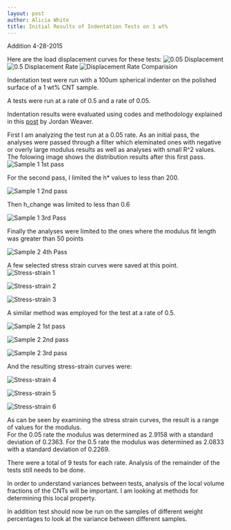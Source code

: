 ```yaml
---
layout: post
author: Alicia White
title: Initial Results of Indentation Tests on 1 wt%
---
```

Addition 4-28-2015

Here are the load displacement curves for these tests:
![0.05 Displacement](https://farm9.staticflickr.com/8824/17301544961_7a4ef89d89_z_d.jpg)
![0.5 Displacement Rate](https://farm8.staticflickr.com/7679/17114250368_5f4781931d_z_d.jpg)
![Displacement Rate Comparision](https://farm9.staticflickr.com/8700/17114466140_b860808222_z_d.jpg)



Indentation test were run with a 100um spherical indenter on the polished surface of a 1 wt% CNT sample.

A tests were run at a rate of 0.5 and a rate of 0.05.

Indentation results were evaluated using codes and methodology explained in this [post](http://tonyfast.com/nsf-goali/2015/01/22/NISSAA-Code-Structure/) by Jordan Weaver.

First I am analyzing the test run at a 0.05 rate.  As an initial pass, the analyses were passed through a filter which eleminated ones with negative or overly large modulus results as well as analyses with small R^2 values.  The folowing image shows the distribution results after this first pass.  
![Sample 1 1st pass](https://farm8.staticflickr.com/7665/17135901912_1c23dcbf0c_z_d.jpg)

For the second pass, I limited the h* values to less than 200.

![Sample 1 2nd pass](https://farm8.staticflickr.com/7665/16515046904_4c8e3d0411_z_d.jpg)

Then h_change was limited to less than 0.6

![Sample 1 3rd Pass](https://farm8.staticflickr.com/7690/16517301873_2d24b56213_z_d.jpg)

Finally the analyses were limited to the ones where the modulus fit length was greater than 50 points

![Sample 2 4th Pass](https://farm8.staticflickr.com/7634/17111528116_4b77d35e09_z_d.jpg)

A few selected stress strain curves were saved at this point. 
![Stress-strain 1](https://farm8.staticflickr.com/7659/17135901722_332a02729a_z_d.jpg)

![Stress-strain 2](https://farm9.staticflickr.com/8684/16515046824_a93e0df324_z_d.jpg)

![Stress-strain 3](https://farm9.staticflickr.com/8709/16930072337_33ffc7e8f1_z_d.jpg)


A similar method was employed for the test at a rate of 0.5.

![Sample 2 1st pass](https://farm8.staticflickr.com/7624/16515046644_d2929bfc96_z_d.jpg)

![Sample 2 2nd pass](https://farm8.staticflickr.com/7685/16517301673_c5ecbfbc73_z_d.jpg)

![Sample 2 3rd pass](https://farm9.staticflickr.com/8809/16529653613_da32092fbe_z_d.jpg)

And the resulting stress-strain curves were:

![Stress-strain 4](https://farm9.staticflickr.com/8747/16949701898_d1af4be285_z_d.jpg)

![Stress-strain 5](https://farm9.staticflickr.com/8826/16942441457_1986a728f4_z_d.jpg)

![Stress-strain 6](https://farm9.staticflickr.com/8684/16962064128_0fb7016cf6_z_d.jpg)

As can be seen by examining the stress strain curves, the result is a range of values for the modulus.  
For the 0.05 rate the modulus was determined as 2.9158 with a standard deviation of 0.2363.
For the 0.5 rate the modulus was determined as 2.0833 with a standard deviation of 0.2269.

There were a total of 9 tests for each rate.  Analysis of the remainder of the tests still needs to be done.

In order to understand variances between tests, analysis of the local volume fractions of the CNTs will be important.  I am looking at methods for determining this local property. 

In addition test should now be run on the samples of different weight percentages to look at the variance between different samples.  


